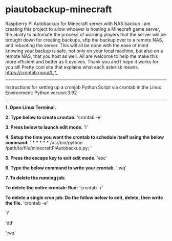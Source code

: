 # piautobackup-minecraft
Raspberry Pi Autobackup for Minecraft server with NAS backup
I am creating this project to allow whoever is hosting a Minecraft game server,
the ability to automate the process of warning players that the server will be brought down for creating backups,
sftp the backup over to a remote NAS, and rebooting the server. This will all be done with the ease of mind knowing your backup
is safe, not only on your local machine, but also on a remote NAS, that you host as well.
All are welcome to help me make this more efficient and better as it evolves.
Thank you and I hope it works for you all! Pretty cool site that explains what each asterisk means. https://crontab.guru/#*_*_*_*_*

***
Instructions for setting up a cronjob Python Script via crontab in the Linux Environment: Python version:3.92
***

**1. Open Linux Terminal.**

**2. Type below to create crontab.**
'crontab -e'

**3. Press below to launch edit mode.**
'i'

**4. Setup the time you want the crontab to schedule itself using the below command.**
' * * * * * /usr/bin/python /path/to/file/minecraftPiAutobackup.py; '

**5. Press the escape key to exit edit mode.**
'esc'

**6. Type the below command to write your crontab.**
':wq'

**7. To delete the running job:**

**To delete the entire crontab: Run:**
'crontab -r'

**To delete a single cron job: Do the follow below to edit, delete, then write the file.**
'crontab -e'

'i'

'dd'

':wq'

